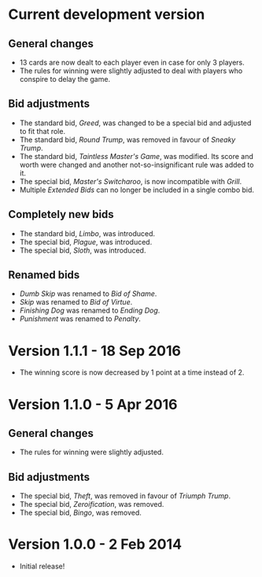Current development version
===========================
## General changes
- 13 cards are now dealt to each player even in case for only 3 players.
- The rules for winning were slightly adjusted to deal with players who conspire to delay the game.

## Bid adjustments
- The standard bid, _Greed_, was changed to be a special bid and adjusted to fit that role.
- The standard bid, _Round Trump_, was removed in favour of _Sneaky Trump_.
- The standard bid, _Taintless Master's Game_, was modified. Its score and worth were changed and another not-so-insignificant rule was added to it.
- The special bid, _Master's Switcharoo_, is now incompatible with _Grill_.
- Multiple _Extended Bids_ can no longer be included in a single combo bid.

## Completely new bids
- The standard bid, _Limbo_, was introduced.
- The special bid, _Plague_, was introduced.
- The special bid, _Sloth_, was introduced.

## Renamed bids
- _Dumb Skip_ was renamed to _Bid of Shame_.
- _Skip_ was renamed to _Bid of Virtue_.
- _Finishing Dog_ was renamed to _Ending Dog_.
- _Punishment_ was renamed to _Penalty_.

Version 1.1.1 - 18 Sep 2016
===========================
- The winning score is now decreased by 1 point at a time instead of 2.

Version 1.1.0 - 5 Apr 2016
==========================
## General changes
- The rules for winning were slightly adjusted.

## Bid adjustments
- The special bid, _Theft_, was removed in favour of _Triumph Trump_.
- The special bid, _Zeroification_, was removed.
- The special bid, _Bingo_, was removed.

Version 1.0.0 - 2 Feb 2014
==========================
- Initial release!
